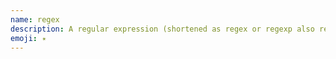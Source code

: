 ```yaml
---
name: regex
description: A regular expression (shortened as regex or regexp also referred to as rational expression) is a sequence of characters that specifies a search pattern.
emoji: ✴️
---
```

